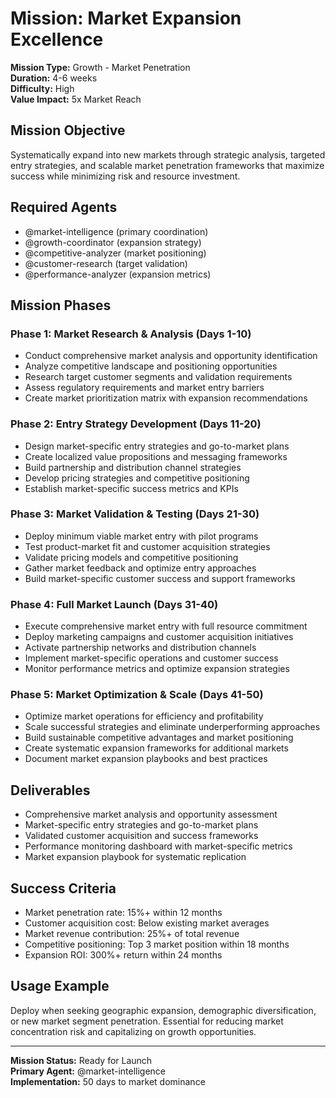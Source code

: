 # Mission: Market Expansion Excellence

**Mission Type:** Growth - Market Penetration  
**Duration:** 4-6 weeks  
**Difficulty:** High  
**Value Impact:** 5x Market Reach

## Mission Objective

Systematically expand into new markets through strategic analysis, targeted entry strategies, and scalable market penetration frameworks that maximize success while minimizing risk and resource investment.

## Required Agents

- @market-intelligence (primary coordination)
- @growth-coordinator (expansion strategy)
- @competitive-analyzer (market positioning)
- @customer-research (target validation)
- @performance-analyzer (expansion metrics)

## Mission Phases

### Phase 1: Market Research & Analysis (Days 1-10)
- Conduct comprehensive market analysis and opportunity identification
- Analyze competitive landscape and positioning opportunities
- Research target customer segments and validation requirements
- Assess regulatory requirements and market entry barriers
- Create market prioritization matrix with expansion recommendations

### Phase 2: Entry Strategy Development (Days 11-20)
- Design market-specific entry strategies and go-to-market plans
- Create localized value propositions and messaging frameworks
- Build partnership and distribution channel strategies
- Develop pricing strategies and competitive positioning
- Establish market-specific success metrics and KPIs

### Phase 3: Market Validation & Testing (Days 21-30)
- Deploy minimum viable market entry with pilot programs
- Test product-market fit and customer acquisition strategies
- Validate pricing models and competitive positioning
- Gather market feedback and optimize entry approaches
- Build market-specific customer success and support frameworks

### Phase 4: Full Market Launch (Days 31-40)
- Execute comprehensive market entry with full resource commitment
- Deploy marketing campaigns and customer acquisition initiatives
- Activate partnership networks and distribution channels
- Implement market-specific operations and customer success
- Monitor performance metrics and optimize expansion strategies

### Phase 5: Market Optimization & Scale (Days 41-50)
- Optimize market operations for efficiency and profitability
- Scale successful strategies and eliminate underperforming approaches
- Build sustainable competitive advantages and market positioning
- Create systematic expansion frameworks for additional markets
- Document market expansion playbooks and best practices

## Deliverables

- Comprehensive market analysis and opportunity assessment
- Market-specific entry strategies and go-to-market plans
- Validated customer acquisition and success frameworks
- Performance monitoring dashboard with market-specific metrics
- Market expansion playbook for systematic replication

## Success Criteria

- Market penetration rate: 15%+ within 12 months
- Customer acquisition cost: Below existing market averages
- Market revenue contribution: 25%+ of total revenue
- Competitive positioning: Top 3 market position within 18 months
- Expansion ROI: 300%+ return within 24 months

## Usage Example

Deploy when seeking geographic expansion, demographic diversification, or new market segment penetration. Essential for reducing market concentration risk and capitalizing on growth opportunities.

---

**Mission Status:** Ready for Launch  
**Primary Agent:** @market-intelligence  
**Implementation:** 50 days to market dominance